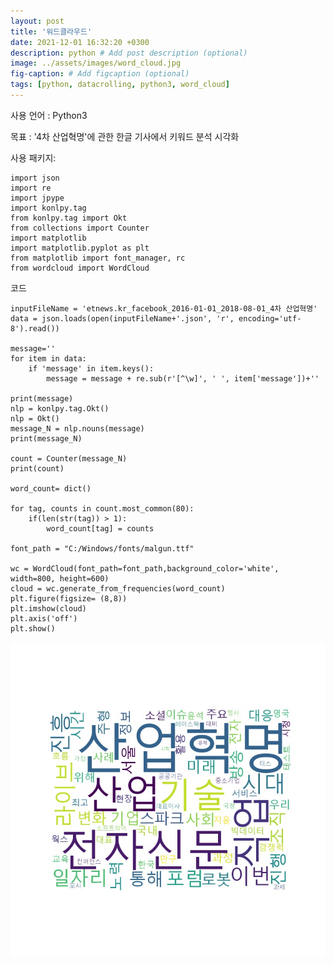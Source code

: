 ```yaml
---
layout: post
title: '워드클라우드'
date: 2021-12-01 16:32:20 +0300
description: python # Add post description (optional)
image: ../assets/images/word_cloud.jpg
fig-caption: # Add figcaption (optional)
tags: [python, datacrolling, python3, word_cloud]
---
```

사용 언어 : Python3<br>

목표 : '4차 산업혁명'에 관한 한글 기사에서 키워드 분석 시각화

사용 패키지:


```Python3
import json
import re
import jpype
import konlpy.tag
from konlpy.tag import Okt
from collections import Counter
import matplotlib
import matplotlib.pyplot as plt
from matplotlib import font_manager, rc
from wordcloud import WordCloud
```

코드


```python3
inputFileName = 'etnews.kr_facebook_2016-01-01_2018-08-01_4차 산업혁명'
data = json.loads(open(inputFileName+'.json', 'r', encoding='utf-8').read())

message=''
for item in data:
    if 'message' in item.keys():
        message = message + re.sub(r'[^\w]', ' ', item['message'])+''

print(message)
nlp = konlpy.tag.Okt()
nlp = Okt()
message_N = nlp.nouns(message)
print(message_N)

count = Counter(message_N)
print(count)

word_count= dict()

for tag, counts in count.most_common(80):
    if(len(str(tag)) > 1):
        word_count[tag] = counts

font_path = "C:/Windows/fonts/malgun.ttf"

wc = WordCloud(font_path=font_path,background_color='white', width=800, height=600)
cloud = wc.generate_from_frequencies(word_count)
plt.figure(figsize= (8,8))
plt.imshow(cloud)
plt.axis('off')
plt.show()
```

<img src='https://github.com/tigre911/portfoilo.github.io/blob/gh-pages/assets/images/word_cloud.jpg'>
